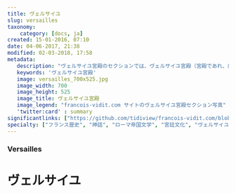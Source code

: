 ```yaml
---
title: ヴェルサイユ
slug: versailles
taxonomy:
    category: [docs, ja]
created: 15-01-2016, 07:10
date: 04-06-2017, 21:38
modified: 02-03-2018, 17:58
metadata:
   description: "ヴェルサイユ宮殿のセクションでは、ヴェルサイユ宮殿（宮殿であれ、庭園であれ、あるいはトリアノンであれ）にある芸術作品の理解を深める資料が提供されています。例えば、ヘラクレスの間にある《ヘラクレスの神格化》の除幕式を切っ掛けにメルクール・ド・フランス誌（Mercure de France）に記載された文書、トリアノンで見られる作品、又は庭園で見られる彫刻の元にある古代ローマ文学から引用された様々な文書からです。"
   keywords: 'ヴェルサイユ宮殿'
   image: versailles_700x525.jpg
   image_width: 700
   image_height: 525
   image_title: ヴェルサイユ宮殿
   image_legend: "francois-vidit.com サイトのヴェルサイユ宮殿セクション写真"
   'twitter:card' : summary
significantlinks: ["https://github.com/tidiview/francois-vidit.com/blob/master/user/sites/docs/pages/01.home/02.versailles/chapter.ja.md"]
specialty: ["フランス歴史", "神話", "ローマ帝国文学", "宮廷文化", "ヴェルサイユ宮殿"]
---
```

### Versailles

# ヴェルサイユ